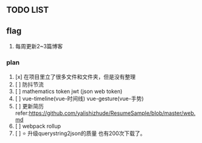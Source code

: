 ## TODO LIST

## flag
1. 每周更新2~3篇博客

### plan
1. [x] 在项目里立了很多文件和文件夹，但是没有整理
2. [ ] 防抖节流
3. [ ] mathematics token jwt (json web token)
4. [ ] vue-timeline(vue-时间线) vue-gesture(vue-手势)
5. [ ] 更新简历 refer:https://github.com/yalishizhude/ResumeSample/blob/master/web.md 
6. [ ] webpack rollup
7. [ ] :star: 升级querystring2json的质量 也有200次下载了。
